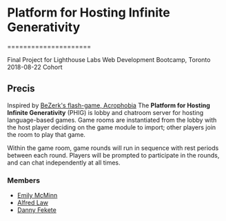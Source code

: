 # Platform for Hosting Infinite Generativity
=====================

Final Project for Lighthouse Labs Web Development Bootcamp, Toronto 2018-08-22 Cohort

## Precis

Inspired by [BeZerk's flash-game, Acrophobia](https://en.wikipedia.org/wiki/Acrophobia_(game)) The __Platform for Hosting Infinite Generativity__ (PHIG) is lobby and chatroom server for hosting language-based games.  Game rooms are instantiated from the lobby with the host player deciding on the game module to import; other players join the room to play that game.

Within the game room, game rounds will run in sequence with rest periods between each round.  Players will be prompted to participate in the rounds, and can chat independently at all times.

### Members
* [Emily McMinn](https://github.com/AllegroFox)
* [Alfred Law](https://github.com/Alfred529)
* [Danny Fekete](https://github.com/StandardGiraffe)

